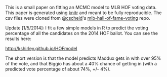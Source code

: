 This is a small paper on fitting an MCMC model to MLB HOF voting data. This paper is generated 
using [knitr](http://yihui.name/knitr/) and meant to be fully reproducible. The csv files 
were cloned from [@cscheid](https://github.com/cscheid)'s
[mlb-hall-of-fame-voting](https://github.com/cscheid/mlb-hall-of-fame-voting?source=c) repo.

Update [1/5/2014]:
I fit a few simple models in R to predict the voting percentage of all the candidates on the 2014 HOF ballot. You can see the results here:

http://kshirley.github.io/HOFmodel

The short version is that the model predicts Maddux gets in with over 95% of the vote, and that Biggio has about a 40% chance of getting in (with a predicted vote percentage of about 74%, +/- 4%).

